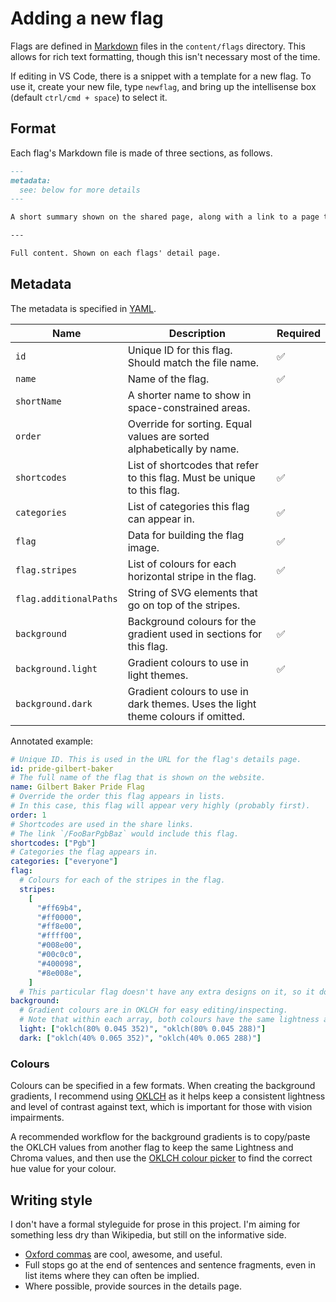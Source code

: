 # Adding a new flag

Flags are defined in [Markdown](https://github.com/adam-p/markdown-here/wiki/Markdown-Cheatsheet) files in the `content/flags` directory. This allows for rich text formatting, though this isn't necessary most of the time.

If editing in VS Code, there is a snippet with a template for a new flag. To use it, create your new file, type `newflag`, and bring up the intellisense box (default `ctrl/cmd + space`) to select it.

## Format

Each flag's Markdown file is made of three sections, as follows.

```md
---
metadata:
  see: below for more details
---

A short summary shown on the shared page, along with a link to a page that contains the full content below.

---

Full content. Shown on each flags' detail page.
```

## Metadata

The metadata is specified in [YAML](https://yaml.org/).

| Name                   | Description                                                                      | Required |
| ---------------------- | -------------------------------------------------------------------------------- | -------- |
| `id`                   | Unique ID for this flag. Should match the file name.                             | ✅       |
| `name`                 | Name of the flag.                                                                | ✅       |
| `shortName`            | A shorter name to show in space-constrained areas.                               |          |
| `order`                | Override for sorting. Equal values are sorted alphabetically by name.            |          |
| `shortcodes`           | List of shortcodes that refer to this flag. Must be unique to this flag.         | ✅       |
| `categories`           | List of categories this flag can appear in.                                      | ✅       |
| `flag`                 | Data for building the flag image.                                                | ✅       |
| `flag.stripes`         | List of colours for each horizontal stripe in the flag.                          | ✅       |
| `flag.additionalPaths` | String of SVG elements that go on top of the stripes.                            |          |
| `background`           | Background colours for the gradient used in sections for this flag.              | ✅       |
| `background.light`     | Gradient colours to use in light themes.                                         | ✅       |
| `background.dark`      | Gradient colours to use in dark themes. Uses the light theme colours if omitted. |          |

Annotated example:

```yaml
# Unique ID. This is used in the URL for the flag's details page.
id: pride-gilbert-baker
# The full name of the flag that is shown on the website.
name: Gilbert Baker Pride Flag
# Override the order this flag appears in lists.
# In this case, this flag will appear very highly (probably first).
order: 1
# Shortcodes are used in the share links.
# The link `/FooBarPgbBaz` would include this flag.
shortcodes: ["Pgb"]
# Categories the flag appears in.
categories: ["everyone"]
flag:
  # Colours for each of the stripes in the flag.
  stripes:
    [
      "#ff69b4",
      "#ff0000",
      "#ff8e00",
      "#ffff00",
      "#008e00",
      "#00c0c0",
      "#400098",
      "#8e008e",
    ]
  # This particular flag doesn't have any extra designs on it, so it doesn't have `additionalPaths`.
background:
  # Gradient colours are in OKLCH for easy editing/inspecting.
  # Note that within each array, both colours have the same lightness and chroma.
  light: ["oklch(80% 0.045 352)", "oklch(80% 0.045 288)"]
  dark: ["oklch(40% 0.065 352)", "oklch(40% 0.065 288)"]
```

### Colours

Colours can be specified in a few formats. When creating the background gradients, I recommend using [OKLCH](https://bottosson.github.io/posts/oklab/) as it helps keep a consistent lightness and level of contrast against text, which is important for those with vision impairments.

A recommended workflow for the background gradients is to copy/paste the OKLCH values from another flag to keep the same Lightness and Chroma values, and then use the [OKLCH colour picker](oklch.evilmartians.io/) to find the correct hue value for your colour.

## Writing style

I don't have a formal styleguide for prose in this project. I'm aiming for something less dry than Wikipedia, but still on the informative side.

- [Oxford commas](https://en.wikipedia.org/wiki/Serial_comma) are cool, awesome, and useful.
- Full stops go at the end of sentences and sentence fragments, even in list items where they can often be implied.
- Where possible, provide sources in the details page.
